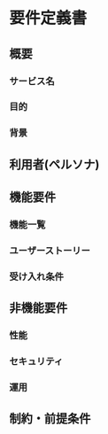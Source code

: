 # 要件定義書

## 概要

### サービス名

### 目的

### 背景

## 利用者(ペルソナ)

## 機能要件

### 機能一覧

### ユーザーストーリー

### 受け入れ条件

## 非機能要件

### 性能

### セキュリティ

### 運用

## 制約・前提条件
